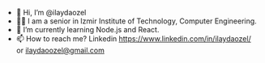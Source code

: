 - 👋 Hi, I’m @ilaydaozel
- 👩‍🎓  I am a senior in Izmir Institute of Technology, Computer Engineering.
- 🌱 I’m currently learning Node.js and React.
- 📫 How to reach me? Linkedin https://www.linkedin.com/in/ilaydaozel/ or ilaydaoozel@gmail.com

<!---
ilaydaozel/ilaydaozel is a ✨ special ✨ repository because its `README.md` (this file) appears on your GitHub profile.
You can click the Preview link to take a look at your changes.
--->
